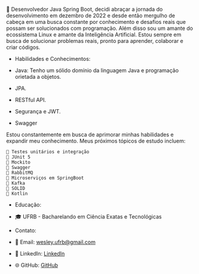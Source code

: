 🚀 Desenvolvedor Java Spring Boot, decidi abraçar a jornada do desenvolvimento em dezembro de 2022 e desde então mergulho de cabeça em uma busca constante por conhecimento e desafios reais que possam ser solucionados com programação. Além disso sou um amante do ecossistema Linux e amante da Inteligência Artificial. Estou sempre em busca de solucionar problemas reais, pronto para aprender, colaborar e criar códigos.

- Habilidades e Conhecimentos:

-  Java: Tenho um sólido domínio da linguagem Java e programação orietada a objetos.
-  JPA.
-  RESTful API.
-  Segurança e JWT.
-  Swagger

Estou constantemente em busca de aprimorar minhas habilidades e expandir meu conhecimento. Meus próximos tópicos de estudo incluem:

    🧪 Testes unitários e integração
    🧪 JUnit 5 
    🧪 Mockito
    🧪 Swagger 
    🧪 RabbitMQ 
    🧪 Microserviços em SpringBoot
    🧪 Kafka
    🧪 SOLID
    🧪 Kotlin
    
- Educação:

- 🎓 UFRB - Bacharelando em Ciência Exatas e Tecnológicas

- Contato:

- 📧 Email: wesley.ufrb@gmail.com  
- 💼 LinkedIn: [LinkedIn](https://www.linkedin.com/in/wesley-valeriano-48426a11b/)
- 🌐 GitHub: [GitHub](https://www.github.com/wesleyvaler)

